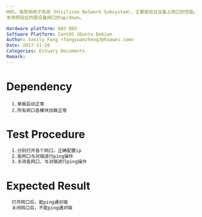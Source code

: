 ```yaml
---
HNS，海思网络子系统（Hisilicon Network Subsystem），主要是验证设备上网口的性能。
本用例验证的是设备网口的up/down。

Hardware platform: D03 D05  
Software Platform: CentOS Ubuntu Debian 
Author: Vasily Fang <fangyuanzheng3@huawei.com>  
Date: 2017-11-10
Categories: Estuary Documents  
Remark:
---
```


# Dependency
```
  1.单板启动正常
  2.所有网口各模块加载正常
```

# Test Procedure
```bash
  1.分别打开各个网口，正确配置ip
  2.各网口与对端进行ping操作
  3.关闭各网口，与对端进行ping操作
```

# Expected Result
```bash
  打开网口后，能ping通对端
  关闭网口后，不能ping通对端
```
